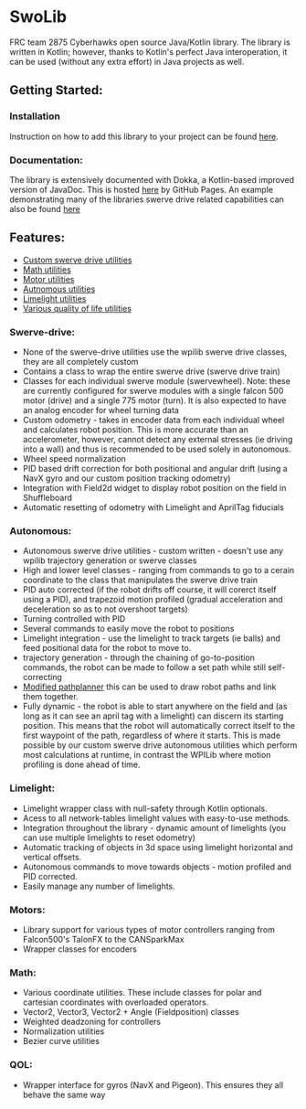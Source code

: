# SwoLib

FRC team 2875 Cyberhawks open source Java/Kotlin library. The library is written in Kotlin; however, thanks to Kotlin's perfect Java interoperation, it can be used (without any extra effort) in Java projects as well. 

## Getting Started:

### Installation

Instruction on how to add this library to your project can be found [here](https://jitpack.io/#CshCyberhawks/SwoLib).

### Documentation:
The library is extensively documented with Dokka, a Kotlin-based improved version of JavaDoc. This is hosted [here](https://cshcyberhawks.github.io/SwoLib/) by GitHub Pages. An example demonstrating many of the libraries swerve drive related capabilities can also be found [here](https://github.com/CshCyberhawks/SwoLib/tree/main/Examples/SwerveBot)


## Features:

- [Custom swerve drive utilities](#swerve-drive)
- [Math utilities](#Math)
- [Motor utilities](#Motors)
- [Autnomous utilities](#autonomous)
- [Limelight utilities](#Limelight)
- [Various quality of life utilities](#QOL)


### Swerve-drive:

- None of the swerve-drive utilities use the wpilib swerve drive classes, they are all completely custom
- Contains a class to wrap the entire swerve drive (swerve drive train)
- Classes for each individual swerve module (swervewheel). Note: these are currently configured for swerve modules with a single falcon 500 motor (drive) and a single 775 motor (turn). It is also expected to have an analog encoder for wheel turning data
- Custom odometry - takes in encoder data from each individual wheel and calculates robot position. This is more accurate than an accelerometer, however, cannot detect any external stresses (ie driving into a wall) and thus is recommended to be used solely in autonomous.
- Wheel speed normalization
- PID based drift correction for both positional and angular drift (using a NavX gyro and our custom position tracking odometry)
- Integration with Field2d widget to display robot position on the field in Shuffleboard
- Automatic resetting of odometry with Limelight and AprilTag fiducials

### Autonomous:

- Autonomous swerve drive utilities - custom written - doesn't use any wpilib trajectory generation or swerve classes
- High and lower level classes - ranging from commands to go to a cerain coordinate to the class that manipulates the swerve drive train
- PID auto corrected (if the robot drifts off course, it will corerct itself using a PID), and trapezoid motion profiled (gradual acceleration and deceleration so as to not overshoot targets)
- Turning controlled with PID
- Several commands to easily move the robot to positions
- Limelight integration - use the limelight to track targets (ie balls) and feed positional data for the robot to move to.
- trajectory generation - through the chaining of go-to-position commands, the robot can be made to follow a set path while still self-correcting
- [Modified pathplanner](https://github.com/CshCyberhawks/pathplanner) this can be used to draw robot paths and link them together.
- Fully dynamic - the robot is able to start anywhere on the field and (as long as it can see an april tag with a limelight) can discern its starting position. This means that the robot will automatically correct itself to the first waypoint of the path, regardless of where it starts. This is made possible by our custom swerve drive autonomous utilities which perform most calculations at runtime, in contrast the WPILib where motion profiling is done ahead of time. 

### Limelight:
 - Limelight wrapper class with null-safety through Kotlin optionals.
 - Acess to all network-tables limelight values with easy-to-use methods.
 - Integration throughout the library - dynamic amount of limelights (you can use multiple limelights to reset odometry)
 - Automatic tracking of objects in 3d space using limelight horizontal and vertical offsets.
 - Autonomous commands to move towards objects - motion profiled and PID corrected.
 - Easily manage any number of limelights.
 
### Motors:
 - Library support for various types of motor controllers ranging from Falcon500's TalonFX to the CANSparkMax
 - Wrapper classes for encoders
 
### Math:
 - Various coordinate utilities. These include classes for polar and cartesian coordinates with overloaded operators.
 - Vector2, Vector3, Vector2 + Angle (Fieldposition) classes
 - Weighted deadzoning for controllers
 - Normalization utilities
 - Bezier curve utilities
 
### QOL:
 - Wrapper interface for gyros (NavX and Pigeon). This ensures they all behave the same way
